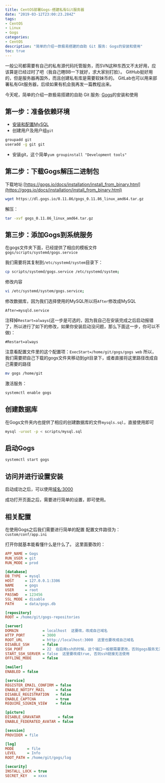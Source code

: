 ```yaml
---
title: CentOS部署Gogs-搭建私有Git服务器
date: "2019-03-12T23:00:23.284Z"
tags: 
- CentOS
- Linux
- Gogs
categories:
- CentOS
description: "简单的介绍一款极易搭建的自助 Git 服务: Gogs的安装和使用"
toc: true
---
```



一般公司都需要有自己的私有源代码托管服务，而SVN这种东西又不太好用，应该算是已经过时了吧（我自己瞎BB一下就好，求大家别打脸）。
GitHub挺好用的，但是服务器再国外，而且创建私有库是需要软妹币的。
GitLab也可以用来部署私有Git服务器，后续如果有机会我再发一篇教程出来。

今天呢，简单的介绍一款极易搭建的自助 Git 服务: [Gogs](https://github.com/gogs/gogs)的安装和使用

## 第一步：准备依赖环境
* [安装和配置MySQL](https://github.com/a-gg/a-gg.github.io/issues/2)
* 创建用户及用户组`git`
```bash
groupadd git
useradd -g git git
```
* 安装git，这个简单`yum groupinstall "Development tools"`

## 第二步：下载Gogs解压二进制包
下载地址:[https://gogs.io/docs/installation/install_from_binary.html](https://gogs.io/docs/installation/install_from_binary.html)
```bash
wget https://dl.gogs.io/0.11.86/gogs_0.11.86_linux_amd64.tar.gz
```
解压：
```bash
tar -xvf gogs_0.11.86_linux_amd64.tar.gz
```

## 第三步：添加Gogs到系统服务
在gogs文件夹下面，已经提供了相应的模板文件`gogs/scripts/systemd/gogs.service`

我们需要将其复制到`/etc/systemd/system`目录下：
```bash
cp scripts/systemd/gogs.service /etc/systemd/system;
```

修改内容
```bash
vi /etc/systemd/system/gogs.service;
```
修改数据库，因为我们选择使用的MySQL所以将`After`修改成MySQL
```
After=mysqld.service
```

注释掉`Restart=always`(这一步是可选的，因为我自己在安装完成之后启动报错了，所以进行了如下的修改，如果你安装启动没问题，那么下面这一步，你可以不做)：
```
#Restart=always
```

注意看配置文件里的这个配置项：`ExecStart=/home/git/gogs/gogs web`
所以，我们需要把自己下载的gogs文件夹移动到git目录下，或者直接将这里路径改成自己需要的路径
```bash
mv gogs /home/git
```

激活服务：
```bash
systemctl enable gogs
```

## 创建数据库
在Gogs文件夹内也提供了相应的创建数据库的文件`mysqls.sql`，直接使用即可
```bash
mysql -uroot -p < scripts/mysql.sql
```

## 启动Gogs
```bash
systemctl start gogs
```

## 访问并进行设置安装
启动成功之后，可以使用[域名:3000](http://域名:3000)

成功打开页面之后，需要进行简单的设置，即可使用。

## 相关配置
在使用Gogs之后我们需要进行简单的配置
配置文件路径为： `custom/conf/app.ini`

打开你就基本能看懂什么是什么了。
这里面要改的：
```ini
APP_NAME = Gogs
RUN_USER = git
RUN_MODE = prod

[database]
DB_TYPE  = mysql
HOST     = 127.0.0.1:3306
NAME     = gogs
USER     = root
PASSWD   = 123456
SSL_MODE = disable
PATH     = data/gogs.db

[repository]
ROOT = /home/git/gogs-repositories

[server]
DOMAIN           = localhost  这要改，改成自己域名
HTTP_PORT        = 3000
ROOT_URL         = http://localhost:3000  这里也要改成自己域名
DISABLE_SSH      = false
SSH_PORT         = 22  在启用ssh的时候，这个端口一般都需要更改，否则gogs服务无法启动
START_SSH_SERVER = false  这里要改成true, 否则ssh链接无法使用
OFFLINE_MODE     = false

[mailer]
ENABLED = false

[service]
REGISTER_EMAIL_CONFIRM = false
ENABLE_NOTIFY_MAIL     = false
DISABLE_REGISTRATION   = false
ENABLE_CAPTCHA         = true
REQUIRE_SIGNIN_VIEW    = false

[picture]
DISABLE_GRAVATAR        = false
ENABLE_FEDERATED_AVATAR = false

[session]
PROVIDER = file

[log]
MODE      = file
LEVEL     = Info
ROOT_PATH = /home/git/gogs/log

[security]
INSTALL_LOCK = true
SECRET_KEY   = xxxx

```